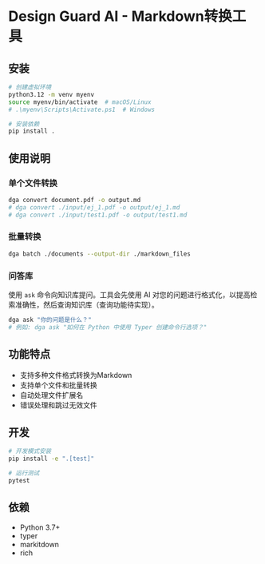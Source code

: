 # Design Guard AI - Markdown转换工具

## 安装

```bash
# 创建虚拟环境
python3.12 -m venv myenv
source myenv/bin/activate  # macOS/Linux
# .\myenv\Scripts\Activate.ps1  # Windows

# 安装依赖
pip install .
```

## 使用说明

### 单个文件转换
```bash
dga convert document.pdf -o output.md
# dga convert ./input/ej_1.pdf -o output/ej_1.md
# dga convert ./input/test1.pdf -o output/test1.md
```

### 批量转换
```bash
dga batch ./documents --output-dir ./markdown_files
```

### 问答库

使用 `ask` 命令向知识库提问。工具会先使用 AI 对您的问题进行格式化，以提高检索准确性，然后查询知识库（查询功能待实现）。

```bash
dga ask "你的问题是什么？"
# 例如: dga ask "如何在 Python 中使用 Typer 创建命令行选项？" 
```

## 功能特点
- 支持多种文件格式转换为Markdown
- 支持单个文件和批量转换
- 自动处理文件扩展名
- 错误处理和跳过无效文件

## 开发
```bash
# 开发模式安装
pip install -e ".[test]"

# 运行测试
pytest
```

## 依赖
- Python 3.7+
- typer
- markitdown
- rich
